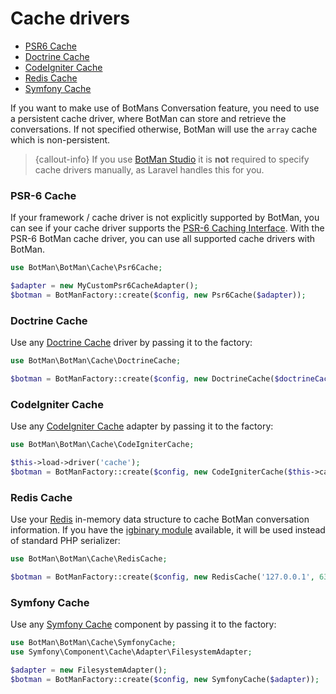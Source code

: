 # Cache drivers

- [PSR6 Cache](#psr6)
- [Doctrine Cache](#doctrine)
- [CodeIgniter Cache](#codeigniter)
- [Redis Cache](#redis)
- [Symfony Cache](#symfony)

If you want to make use of BotMans Conversation feature, you need to use a persistent cache driver, where BotMan can store and retrieve the conversations.
If not specified otherwise, BotMan will use the ``array`` cache which is non-persistent.

> {callout-info} If you use [BotMan Studio](/__version__/botman-studio) it is **not** required to specify cache drivers manually, as Laravel handles this for you.



<a id="psr6"></a>
### PSR-6 Cache
If your framework / cache driver is not explicitly supported by BotMan, you can see if your cache driver supports the [PSR-6 Caching Interface](http://www.php-fig.org/psr/psr-6/). With the PSR-6 BotMan cache driver, you can use all supported cache drivers with BotMan.

```php
use BotMan\BotMan\Cache\Psr6Cache;

$adapter = new MyCustomPsr6CacheAdapter();
$botman = BotManFactory::create($config, new Psr6Cache($adapter));
```

<a id="doctrine"></a>
### Doctrine Cache
Use any [Doctrine Cache](http://docs.doctrine-project.org/projects/doctrine-orm/en/latest/reference/caching.html) driver by passing it to the factory:

```php
use BotMan\BotMan\Cache\DoctrineCache;

$botman = BotManFactory::create($config, new DoctrineCache($doctrineCacheDriver));
```

<a id="codeigniter"></a>
### CodeIgniter Cache
Use any [CodeIgniter Cache](https://www.codeigniter.com/userguide3/libraries/caching.html) adapter by passing it to the factory:

```php
use BotMan\BotMan\Cache\CodeIgniterCache;

$this->load->driver('cache');
$botman = BotManFactory::create($config, new CodeIgniterCache($this->cache->file));
```

<a id="redis"></a>
### Redis Cache
Use your [Redis](https://redis.io) in-memory data structure to cache BotMan conversation information. If you have the [igbinary module](https://github.com/igbinary/igbinary) available, it will be used instead of standard PHP serializer:

```php
use BotMan\BotMan\Cache\RedisCache;

$botman = BotManFactory::create($config, new RedisCache('127.0.0.1', 6379));
```

<a id="symfony"></a>
### Symfony Cache
Use any [Symfony Cache](http://symfony.com/doc/current/components/cache.html) component by passing it to the factory:

```php
use BotMan\BotMan\Cache\SymfonyCache;
use Symfony\Component\Cache\Adapter\FilesystemAdapter;

$adapter = new FilesystemAdapter();
$botman = BotManFactory::create($config, new SymfonyCache($adapter));
```

